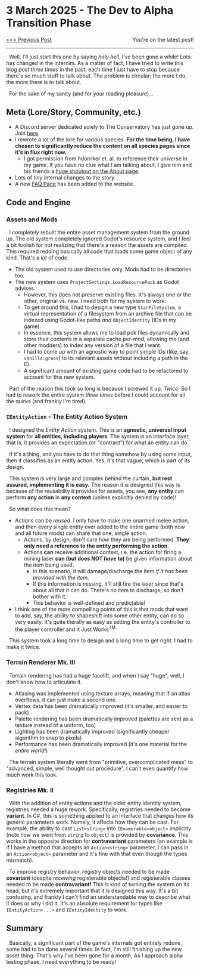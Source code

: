 # 3 March 2025 - The Dev to Alpha Transition Phase
<span style="float:left">[&lt;&lt;&lt; Previous Post](../01/05.md)</span>
<!--<span style="float:right">[Next Post &gt;&gt;&gt;]()</span>-->
<span style="float:right">You're on the latest post!</span>
<br/>
***

&nbsp;&nbsp;Well, I'll just start this one by saying *holy hell*. I've been gone a while! Lots has changed in the internim. As a matter of fact, I have tried to write this blog post *three times* in the past, each time I just have to stop because there's so much stuff to talk about. The problem is circular; the more I do, the more there is to talk about.

&nbsp;&nbsp;For the sake of my sanity (and for your reading pleasure)...

## Meta (Lore/Story, Community, etc.)

* A Discord server dedicated solely to The Conservatory has just gone up. Join [here](https://discord.gg/pt7VQqagyE).
* I rewrote a lot of the lore for various species. **For the time being, I have chosen to significantly reduce the content on all species pages since it's in flux right now.**
    * I got permission from hdorriker et. al. to reference their universe in my game. If you have no clue what I am talking about, I give him and his friends a [huge shoutout on the About page](../../about.md).
* Lots of tiny internal changes to the story.
* A new [FAQ Page](../../faq.md) has been added to the website.

## Code and Engine

### Assets and Mods

&nbsp;&nbsp;I completely rebuilt the entire asset management system from the ground up. The old system completely ignored Godot's resource system, and I feel a bit foolish for not realizing that there's a reason the assets are compiled. This required redoing basically all code that loads some game object of any kind. That's a *lot* of code.

* The old system used to use directories only. Mods had to be directories too.
* The new system uses `ProjectSettings.LoadResourcePack` as Godot advises.
    * However, this does not preserve existing files. It's always one or the other, original vs. new. I need both for my system to work.
    * To get around this, I had to design a new type `StarFileSystem`, a virtual representation of a filesystem from an archive file that can be indexed using Godot-like paths *and* `ObjectIdentity` (IDs in my game).
    * In essence, this system allows me to load pck files dynamically and store their contents in a separate cache per-mod, allowing me (and other modders) to index any version of a file that I want.
    * I had to come up with an agnostic way to point simple IDs (like, say, `vanilla:grass`) to its relevant assets without including a path in the ID.
    * A significant amount of existing game code had to be refactored to account for this new system.

&nbsp;&nbsp;Part of the reason this took so long is because I screwed it up. *Twice.* So I had to rework the entire system *three times* before I could account for all the quirks (and frankly I'm tired).

### `IEntityAction` - The Entity Action System

&nbsp;&nbsp;I designed the *Entity Action* system. This is an **agnostic, universal input system** for **all entities, including players**. The system is an interface layer, that is, it provides an expectation (or "contract") for what an entity can do. 

&nbsp;&nbsp;If it's a thing, and you have to do that thing somehow by using some input, then it classifies as an entity action. Yes, it's that vague, which is part of its design.

&nbsp;&nbsp;This system is very large and complex behind the curtain, **but rest assured, implementing it is easy.** The reason it is designed this way is because of the reusability it provides for assets, you see, **any entity** can perform **any action** in **any context** (unless explicitly denied by code)!

&nbsp;&nbsp;So what does this mean?

* Actions can be *reused*. I only have to make one unarmed melee action, and then every single entity ever added to the entire game (both now and all future mods) can share that one, single action.
    * Actions, by design, don't care *how* they are being performed. **They only need a reference to the entity performing the action.**
    * Actions **can** receive additional context, i.e. the action for firing a mining laser **can (but does NOT *have* to)** be given information about the item being used.
        * In this scenario, it will damage/discharge the item *if it has been provided with the item*.
        * If this information is missing, it'll still fire the laser since that's about all that it can do. There's no item to discharge, so don't bother with it.
        * This behavior is well-defined and predictable!
* I think one of the more compelling points of this is that mods that want to add, say, the ability to shapeshift into some other entity, can do so very easily. It's quite literally as easy as setting the entity's controller to the player controller and It Just Works<sup>TM</sup>

&nbsp;&nbsp;This system took a long time to design and a long time to get right. I had to make it twice.

### Terrain Renderer Mk. III

&nbsp;&nbsp;Terrain rendering has had a huge facelift, and when I say "huge", well, I don't know how to articulate it.

* Atlasing was implemented using texture arrays, meaning that if an atlas overflows, it can just make a second one.
* Vertex data has been dramatically improved (it's smaller, and easier to pack)
* Palette rendering has been dramatically improved (palettes are sent as a texture instead of a uniform, too)
* Lighting has been dramatically improved (significantly cheaper algorithm to snap to pixels)
* Performance has been dramatically improved (it's one material for the *entire world!*)

&nbsp;&nbsp;The terrain system literally went from "primitive, overcomplicated mess" to "advanced, simple, well thought out procedure". I can't even quantify how much work this took.

### Registries Mk. II

&nbsp;&nbsp;With the addition of entity actions and the older entity identity system, registries needed a huge rework. Specifically, registries needed to become **variant**. In C#, this is something applied to an interface that changes how its generic parameters work. Namely, it affects how they can be cast. For example, the ability to cast `List<string>` into `IEnumerable<object>` implicitly (note how we went from `string` to `object`) is provided by **covariance**. This works in the opposite direction for **contravariant** parameters (an example is if I have a method that accepts an `Action<string>` parameter, I can pass in an `Action<object>` parameter and it's fine with that even though the types mismatch).

&nbsp;&nbsp;To improve registry behavior, registry objects needed to be made **covariant** (despite *receiving* registerable objects!) and registerable classes needed to be made **contravariant!** This is kind of turning the system on its head, but it's extremely important that it is designed this way. It's a bit confusing, and frankly I can't find an understandable way to describe what it does or why I did it. It's an absolute requirement for types like `IEntityAction<...>` and `IEntityIdentity` to work.

## Summary

&nbsp;&nbsp;Basically, a significant part of the game's internals got entirely redone, some had to be done several times. In fact, I'm still finishing up the new asset thing. That's why I've been gone for a month. As I approach alpha testing phase, I need everything to be ready!